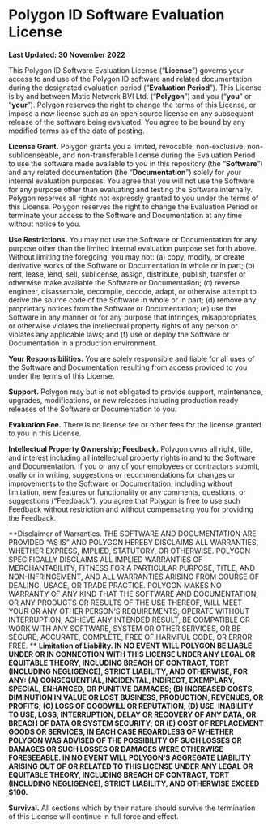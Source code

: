 # Polygon ID Software Evaluation License

**Last Updated: 30 November 2022**

This Polygon ID Software Evaluation License (“**License**”) governs your access to and use of the Polygon ID software and related documentation during the designated evaluation period (“**Evaluation Period**”). This License is by and between Matic Network BVI Ltd. (“**Polygon**”) and you (“**you**” or “**your**”). Polygon reserves the right to change the terms of this License, or impose a new license such as an open source license on any subsequent release of the software being evaluated. You agree to be bound by any modified terms as of the date of posting.

**License Grant.** Polygon grants you a limited, revocable, non-exclusive, non-sublicenseable, and non-transferable license during the Evaluation Period to use the software made available to you in this repository (the “**Software**”) and any related documentation (the “**Documentation**”) solely for your internal evaluation purposes. You agree that you will not use the Software for any purpose other than evaluating and testing the Software internally. Polygon reserves all rights not expressly granted to you under the terms of this License. Polygon reserves the right to change the Evaluation Period or terminate your access to the Software and Documentation at any time without notice to you. 

**Use Restrictions.** You may not use the Software or Documentation for any purpose other than the limited internal evaluation purpose set forth above. Without limiting the foregoing, you may not: (a) copy, modify, or create derivative works of the Software or Documentation in whole or in part; (b) rent, lease, lend, sell, sublicense, assign, distribute, publish, transfer or otherwise make available the Software or Documentation; (c) reverse engineer, disassemble, decompile, decode, adapt, or otherwise attempt to derive the source code of the Software in whole or in part; (d) remove any proprietary notices from the Software or Documentation; (e) use the Software in any manner or for any purpose that infringes, misappropriates, or otherwise violates the intellectual property rights of any person or violates any applicable laws; and (f) use or deploy the Software or Documentation in a production environment. 

**Your Responsibilities.** You are solely responsible and liable for all uses of the Software and Documentation resulting from access provided to you under the terms of this License. 

**Support.** Polygon may but is not obligated to provide support, maintenance, upgrades, modifications, or new releases including production ready releases of the Software or Documentation to you. 

**Evaluation Fee.** There is no license fee or other fees for the license granted to you in this License. 

**Intellectual Property Ownership; Feedback.** Polygon owns all right, title, and interest including all intellectual property rights in and to the Software and Documentation. If you or any of your employees or contractors submit, orally or in writing, suggestions or recommendations for changes or improvements to the Software or Documentation, including without limitation, new features or functionality or any comments, questions, or suggestions (“Feedback”), you agree that Polygon is free to use such Feedback without restriction and without compensating you for providing the Feedback.  

**Disclaimer of Warranties. THE SOFTWARE AND DOCUMENTATION ARE PROVIDED “AS IS” AND POLYGON HEREBY DISCLAIMS ALL WARRANTIES, WHETHER EXPRESS, IMPLIED, STATUTORY, OR OTHERWISE. POLYGON SPECIFICALLY DISCLAIMS ALL IMPLIED WARRANTIES OF MERCHANTABILITY, FITNESS FOR A PARTICULAR PURPOSE, TITLE, AND NON-INFRINGEMENT, AND ALL WARRANTIES ARISING FROM COURSE OF DEALING, USAGE, OR TRADE PRACTICE. POLYGON MAKES NO WARRANTY OF ANY KIND THAT THE SOFTWARE AND DOCUMENTATION, OR ANY PRODUCTS OR RESULTS OF THE USE THEREOF, WILL MEET YOUR OR ANY OTHER PERSON’S REQUIREMENTS, OPERATE WITHOUT INTERRUPTION, ACHIEVE ANY INTENDED RESULT, BE COMPATIBLE OR WORK WITH ANY SOFTWARE, SYSTEM OR OTHER SERVICES, OR BE SECURE, ACCURATE, COMPLETE, FREE OF HARMFUL CODE, OR ERROR FREE.
**
**Limitation of Liability. IN NO EVENT WILL POLYGON BE LIABLE UNDER OR IN CONNECTION WITH THIS LICENSE UNDER ANY LEGAL OR EQUITABLE THEORY, INCLUDING BREACH OF CONTRACT, TORT (INCLUDING NEGLIGENCE), STRICT LIABILITY, AND OTHERWISE, FOR ANY: (A) CONSEQUENTIAL, INCIDENTAL, INDIRECT, EXEMPLARY, SPECIAL, ENHANCED, OR PUNITIVE DAMAGES; (B) INCREASED COSTS, DIMINUTION IN VALUE OR LOST BUSINESS, PRODUCTION, REVENUES, OR PROFITS; (C) LOSS OF GOODWILL OR REPUTATION; (D) USE, INABILITY TO USE, LOSS, INTERRUPTION, DELAY OR RECOVERY OF ANY DATA, OR BREACH OF DATA OR SYSTEM SECURITY; OR (E) COST OF REPLACEMENT GOODS OR SERVICES, IN EACH CASE REGARDLESS OF WHETHER POLYGON WAS ADVISED OF THE POSSIBILITY OF SUCH LOSSES OR DAMAGES OR SUCH LOSSES OR DAMAGES WERE OTHERWISE FORESEEABLE. IN NO EVENT WILL POLYGON’S AGGREGATE LIABILITY ARISING OUT OF OR RELATED TO THIS LICENSE UNDER ANY LEGAL OR EQUITABLE THEORY, INCLUDING BREACH OF CONTRACT, TORT (INCLUDING NEGLIGENCE), STRICT LIABILITY, AND OTHERWISE EXCEED $100.**

**Survival.** All sections which by their nature should survive the termination of this License will continue in full force and effect. 
